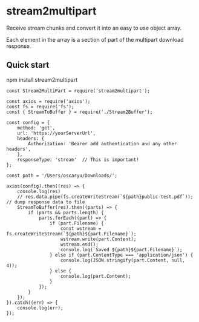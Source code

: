 # stream2multipart

Receive stream chunks and convert it into an easy to use object array.

Each element in the array is a section of part of the multipart download response.

## Quick start

npm install stream2multipart

````
const Stream2MultiPart = require('stream2multipart');

const axios = require('axios');
const fs = require('fs');
const { StreamToBuffer } = require('./Stream2Buffer');

const config = {
    method: 'get',
    url: 'https://yourServerUrl',
    headers: {
        Authorization: 'Bearer add authentication and any other headers',
    },
    responseType: 'stream'  // This is important!
};

const path = '/Users/oscaryu/Downloads/';

axios(config).then((res) => {
    console.log(res)
    // res.data.pipe(fs.createWriteStream(`${path}public-test.pdf`)); // dump response data to file
    StreamToBuffer(res).then((parts) => {
        if (parts && parts.length) {
            parts.forEach((part) => {
                if (part.Filename) {
                    const wstream = fs.createWriteStream(`${path}${part.Filename}`);
                    wstream.write(part.Content);
                    wstream.end();
                    console.log(`Saved ${path}${part.Filename}`);
                } else if (part.ContentType === 'application/json') {
                    console.log(JSON.stringify(part.Content, null, 4));
                } else {
                    console.log(part.Content);
                }
            });
        }
    });
}).catch((err) => {
    console.log(err);
});

````
